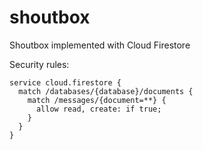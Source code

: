 # shoutbox
Shoutbox implemented with Cloud Firestore

Security rules:
```
service cloud.firestore {
  match /databases/{database}/documents {
    match /messages/{document=**} {
      allow read, create: if true;
    }
  }
}
```